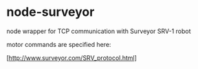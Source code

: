 node-surveyor
=============

node wrapper for TCP communication with Surveyor SRV-1 robot

motor commands are specified here:

[http://www.surveyor.com/SRV_protocol.html]